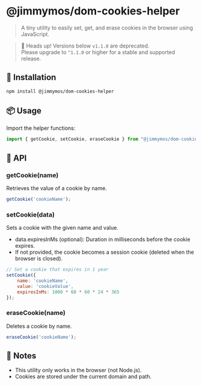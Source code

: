 # @jimmymos/dom-cookies-helper

> A tiny utility to easily set, get, and erase cookies in the browser using JavaScript.

> 🛑 Heads up! Versions below `v1.1.0` are deprecated.  
> Please upgrade to `^1.1.0` or higher for a stable and supported release.

## 🚀 Installation

```bash
npm install @jimmymos/dom-cookies-helper
```

## 📦 Usage

Import the helper functions:

```js
import { getCookie, setCookie, eraseCookie } from "@jimmymos/dom-cookies-helper"
```

## 🍪 API

### getCookie(name)

Retrieves the value of a cookie by name.

```js
getCookie('cookieName');
```

### setCookie(data)

Sets a cookie with the given name and value.

- data.expiresInMs (optional): Duration in milliseconds before the cookie expires.
- If not provided, the cookie becomes a session cookie (deleted when the browser is closed).

```js
// Set a cookie that expires in 1 year
setCookie({
    name: 'cookieName',
    value: 'cookieValue',
    expiresInMs: 1000 * 60 * 60 * 24 * 365
});
```

### eraseCookie(name)

Deletes a cookie by name.

```js
eraseCookie('cookieName');
```

## 📝 Notes

- This utility only works in the browser (not Node.js).
- Cookies are stored under the current domain and path.